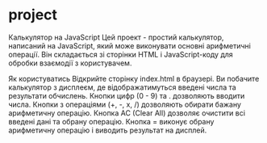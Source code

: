 # project

Калькулятор на JavaScript
Цей проект - простий калькулятор, написаний на JavaScript, який може виконувати основні арифметичні операції. Він складається зі сторінки HTML і JavaScript-коду для обробки взаємодії з користувачем.

Як користуватись
Відкрийте сторінку index.html в браузері.
Ви побачите калькулятор з дисплеєм, де відображатимуться введені числа та результати обчислень.
Кнопки цифр (0 - 9) та . дозволяють вводити числа.
Кнопки з операціями (+, -, x, /) дозволяють обирати бажану арифметичну операцію.
Кнопка AC (Clear All) дозволяє очистити всі введені дані та обрану операцію.
Кнопка = виконує обрану арифметичну операцію і виводить результат на дисплей.
